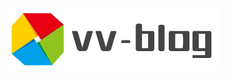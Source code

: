 <p align="center">
  <a href="https://github.com/syzdev/vv-blog" target="blank">
    <img src="./readme_images/vv-blog-logo.png" alt="Logo" height="100">
  </a>
</p>